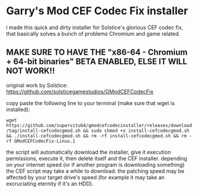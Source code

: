 # Garry's Mod CEF Codec Fix installer
i made this quick and dirty installer for Solstice's glorious CEF codec fix, that basically solves a bunch of problems Chromium and game related.

## MAKE SURE TO HAVE THE "x86-64 - Chromium + 64-bit binaries" BETA ENABLED, ELSE IT WILL NOT WORK!!

original work by Solstice: https://github.com/solsticegamestudios/GModCEFCodecFix


copy paste the following line to your terminal (make sure that wget is installed):

```wget https://github.com/supervitu64/gmodcefcodecinstaller/releases/download/tag/install-cefcodecgmod.sh && sudo chmod +x install-cefcodecgmod.sh && ./install-cefcodecgmod.sh && rm -rf install-cefcodecgmod.sh && rm -rf GModCEFCodecFix-Linux.1```

the script will automatically download the installer, give it execution permissions, execute it, then delete itself and the CEF installer. depending on your internet speed (or if another program is downloading something) the CEF script may take a while to download. the patching speed may be affected by your target drive's speed (for example it may take an excruciating eternity if it's an HDD).

